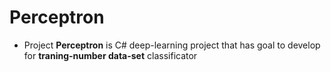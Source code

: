 # Perceptron

- Project **Perceptron** is C# deep-learning project that has goal to develop for **traning-number data-set** classificator
